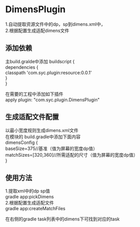 # DimensPlugin  
1.自动提取资源文件中的dp，sp到dimens.xml中，  
2.根据配置生成适配dimens文件  
## 添加依赖
主build.gralde中添加 
buildscript {  
  dependencies {  
    classpath 'com.syc.plugin:resource:0.0.1'  
  }  
}  

在需要的工程中添加如下插件  
apply plugin: "com.syc.plugin.DimensPlugin"  

## 生成适配文件配置  
以最小宽度规则生成dimens.xml文件    
在模块的 build.gradle中添加下面内容  
dimensConfig {  
    baseSize=375//基准（值为屏幕的宽度dp值）  
    matchSizes=[320,360]//所需适配的尺寸（值为屏幕的宽度dp值）  
}  

## 使用方法
1.提取xml中的dp sp值  
gradle app:pickDimens  
2.根据配置生成适配文件  
gradle app:createMatchFiles  

在右侧的gradle task列表中的dimens下可找到对应的task  

